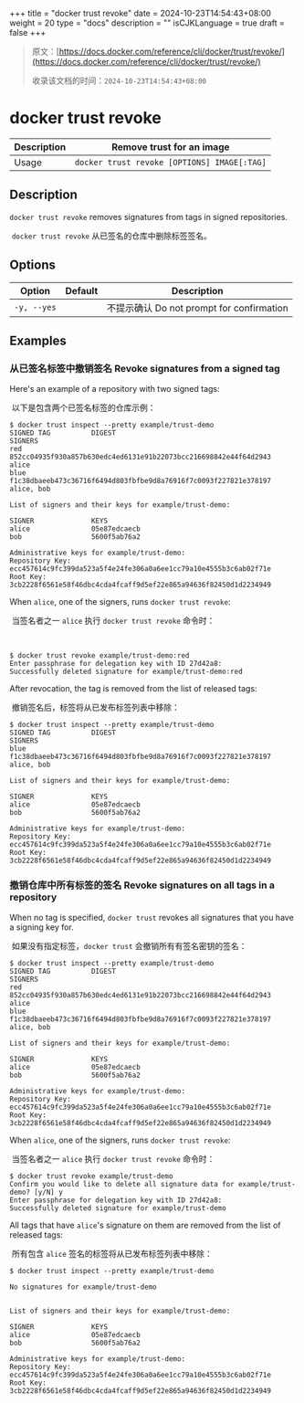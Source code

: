 +++
title = "docker trust revoke"
date = 2024-10-23T14:54:43+08:00
weight = 20
type = "docs"
description = ""
isCJKLanguage = true
draft = false
+++

> 原文：[https://docs.docker.com/reference/cli/docker/trust/revoke/](https://docs.docker.com/reference/cli/docker/trust/revoke/)
>
> 收录该文档的时间：`2024-10-23T14:54:43+08:00`

# docker trust revoke

| Description | Remove trust for an image                   |
| :---------- | ------------------------------------------- |
| Usage       | `docker trust revoke [OPTIONS] IMAGE[:TAG]` |

## Description

`docker trust revoke` removes signatures from tags in signed repositories.

​	`docker trust revoke` 从已签名的仓库中删除标签签名。

## Options

| Option      | Default | Description                               |
| ----------- | ------- | ----------------------------------------- |
| `-y, --yes` |         | 不提示确认 Do not prompt for confirmation |

## Examples

### 从已签名标签中撤销签名 Revoke signatures from a signed tag

Here's an example of a repository with two signed tags:

​	以下是包含两个已签名标签的仓库示例：



```console
$ docker trust inspect --pretty example/trust-demo
SIGNED TAG          DIGEST                                                              SIGNERS
red                 852cc04935f930a857b630edc4ed6131e91b22073bcc216698842e44f64d2943    alice
blue                f1c38dbaeeb473c36716f6494d803fbfbe9d8a76916f7c0093f227821e378197    alice, bob

List of signers and their keys for example/trust-demo:

SIGNER              KEYS
alice               05e87edcaecb
bob                 5600f5ab76a2

Administrative keys for example/trust-demo:
Repository Key: ecc457614c9fc399da523a5f4e24fe306a0a6ee1cc79a10e4555b3c6ab02f71e
Root Key:       3cb2228f6561e58f46dbc4cda4fcaff9d5ef22e865a94636f82450d1d2234949
```

When `alice`, one of the signers, runs `docker trust revoke`:

​	当签名者之一 `alice` 执行 `docker trust revoke` 命令时：

​	



```console
$ docker trust revoke example/trust-demo:red
Enter passphrase for delegation key with ID 27d42a8:
Successfully deleted signature for example/trust-demo:red
```

After revocation, the tag is removed from the list of released tags:

​	撤销签名后，标签将从已发布标签列表中移除：





```console
$ docker trust inspect --pretty example/trust-demo
SIGNED TAG          DIGEST                                                              SIGNERS
blue                f1c38dbaeeb473c36716f6494d803fbfbe9d8a76916f7c0093f227821e378197    alice, bob

List of signers and their keys for example/trust-demo:

SIGNER              KEYS
alice               05e87edcaecb
bob                 5600f5ab76a2

Administrative keys for example/trust-demo:
Repository Key: ecc457614c9fc399da523a5f4e24fe306a0a6ee1cc79a10e4555b3c6ab02f71e
Root Key:       3cb2228f6561e58f46dbc4cda4fcaff9d5ef22e865a94636f82450d1d2234949
```

### 撤销仓库中所有标签的签名 Revoke signatures on all tags in a repository

When no tag is specified, `docker trust` revokes all signatures that you have a signing key for.

​	如果没有指定标签，`docker trust` 会撤销所有有签名密钥的签名：



```console
$ docker trust inspect --pretty example/trust-demo
SIGNED TAG          DIGEST                                                              SIGNERS
red                 852cc04935f930a857b630edc4ed6131e91b22073bcc216698842e44f64d2943    alice
blue                f1c38dbaeeb473c36716f6494d803fbfbe9d8a76916f7c0093f227821e378197    alice, bob

List of signers and their keys for example/trust-demo:

SIGNER              KEYS
alice               05e87edcaecb
bob                 5600f5ab76a2

Administrative keys for example/trust-demo:
Repository Key: ecc457614c9fc399da523a5f4e24fe306a0a6ee1cc79a10e4555b3c6ab02f71e
Root Key:       3cb2228f6561e58f46dbc4cda4fcaff9d5ef22e865a94636f82450d1d2234949
```

When `alice`, one of the signers, runs `docker trust revoke`:

​	当签名者之一 `alice` 执行 `docker trust revoke` 命令时：

```console
$ docker trust revoke example/trust-demo
Confirm you would like to delete all signature data for example/trust-demo? [y/N] y
Enter passphrase for delegation key with ID 27d42a8:
Successfully deleted signature for example/trust-demo
```

All tags that have `alice`'s signature on them are removed from the list of released tags:

​	所有包含 `alice` 签名的标签将从已发布标签列表中移除：

```console
$ docker trust inspect --pretty example/trust-demo

No signatures for example/trust-demo


List of signers and their keys for example/trust-demo:

SIGNER              KEYS
alice               05e87edcaecb
bob                 5600f5ab76a2

Administrative keys for example/trust-demo:
Repository Key: ecc457614c9fc399da523a5f4e24fe306a0a6ee1cc79a10e4555b3c6ab02f71e
Root Key:       3cb2228f6561e58f46dbc4cda4fcaff9d5ef22e865a94636f82450d1d2234949
```
